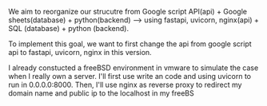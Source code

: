 We aim to reorganize our strucutre from Google script API(api) + Google sheets(database) + python(backend) --> using fastapi, uvicorn, nginx(api) + SQL (database) + python (backend).

To implement this goal, we want to first change the api from google script api to fastapi, uvicorn, nginx in this version.

I already constucted a freeBSD environment in vmware to simulate the case when I really own a server. I'll first use write an code and using uvicorn to run in 0.0.0.0:8000. Then, I'll use nginx as reverse proxy to redirect my domain name and public ip to the localhost in my freeBS